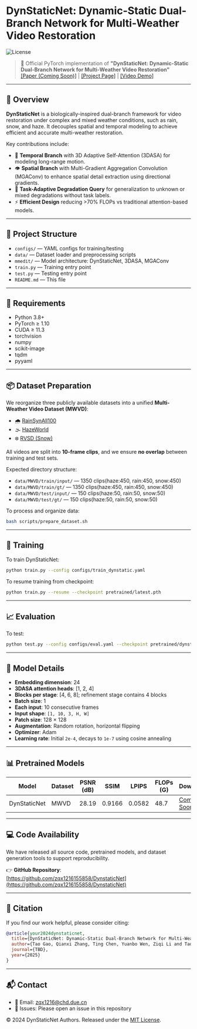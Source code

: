 # DynStaticNet: Dynamic-Static Dual-Branch Network for Multi-Weather Video Restoration

![License](https://img.shields.io/badge/license-MIT-green)

> 🔬 Official PyTorch implementation of **"DynStaticNet: Dynamic-Static Dual-Branch Network for Multi-Weather Video Restoration"**  
> [[Paper (Coming Soon)]](#) | [[Project Page]](#) | [[Video Demo]](#)

---

## 🌟 Overview

**DynStaticNet** is a biologically-inspired dual-branch framework for video restoration under complex and mixed weather conditions, such as rain, snow, and haze. It decouples spatial and temporal modeling to achieve efficient and accurate multi-weather restoration.

Key contributions include:

- 🧠 **Temporal Branch** with 3D Adaptive Self-Attention (3DASA) for modeling long-range motion.
- 👁️ **Spatial Branch** with Multi-Gradient Aggregation Convolution (MGAConv) to enhance spatial detail extraction using directional gradients.
- 🧩 **Task-Adaptive Degradation Query** for generalization to unknown or mixed degradations without task labels.
- ⚡ **Efficient Design** reducing >70% FLOPs vs traditional attention-based models.

---

## 📁 Project Structure

- `configs/` — YAML configs for training/testing  
- `data/` — Dataset loader and preprocessing scripts  
- `mmedit/` — Model architecture: DynStaticNet, 3DASA, MGAConv  
- `train.py` — Training entry point  
- `test.py` — Testing entry point  
- `README.md` — This file

---

## 🐍 Requirements

- Python 3.8+
- PyTorch ≥ 1.10
- CUDA ≥ 11.3
- torchvision
- numpy
- scikit-image
- tqdm
- pyyaml


---

## 📦 Dataset Preparation

We reorganize three publicly available datasets into a unified **Multi-Weather Video Dataset (MWVD)**:

- 🌧️ [RainSynAll100](https://github.com/lsy17096535/PRN)
- 🌫️ [HazeWorld](https://github.com/volcanoscout/HazeWorld)
- ❄️ [RVSD (Snow)](https://github.com/chenyanglei/SnowFormer)

All videos are split into **10-frame clips**, and we ensure **no overlap** between training and test sets.

Expected directory structure:

- `data/MWVD/train/input/` — 1350 clips(haze:450, rain:450, snow:450)
- `data/MWVD/train/gt/` — 1350 clips(haze:450, rain:450, snow:450)
- `data/MWVD/test/input/` — 150 clips(haze:50, rain:50, snow:50)
- `data/MWVD/test/gt/` — 150 clips(haze:50, rain:50, snow:50)  

To process and organize data:

```bash
bash scripts/prepare_dataset.sh
```

---

## 🚀 Training

To train DynStaticNet:

```bash
python train.py --config configs/train_dynstatic.yaml
```

To resume training from checkpoint:

```bash
python train.py --resume --checkpoint pretrained/latest.pth
```

---

## 📈 Evaluation

To test:

```bash
python test.py --config configs/eval.yaml --checkpoint pretrained/dynstaticnet.pth
```

---

## 🧠 Model Details

- **Embedding dimension**: 24  
- **3DASA attention heads**: [1, 2, 4]  
- **Blocks per stage**: [4, 6, 8]; refinement stage contains 4 blocks  
- **Batch size**: 1 
- **Each input**: 10 consecutive frames  
- **Input shape**: `[1, 10, 3, H, W]`  
- **Patch size**: 128 × 128  
- **Augmentation**: Random rotation, horizontal flipping  
- **Optimizer**: Adam  
- **Learning rate**: Initial `2e-4`, decays to `1e-7` using cosine annealing

---

## 📊 Pretrained Models

| Model        | Dataset | PSNR (dB) |  SSIM  | LPIPS | FLOPs (G) | Download |
|--------------|---------|-----------|--------|-------|-----------|----------|
| DynStaticNet | MWVD    | 28.19     | 0.9166 |0.0582 | 48.7      | [Coming Soon](#) |
---


## 💻 Code Availability

We have released all source code, pretrained models, and dataset generation tools to support reproducibility.

👉 **GitHub Repository**:  
[https://github.com/zqx1216155858/DynstaticNet](https://github.com/zqx1216155858/DynstaticNet)

---

## 📜 Citation

If you find our work helpful, please consider citing:

```bibtex
@article{your2024dynstaticnet,
  title={DynStaticNet: Dynamic-Static Dual-Branch Network for Multi-Weather Video Restoration},
  author={Tao Gao, Qianxi Zhang, Ting Chen, Yuanbo Wen, Ziqi Li and Tao Lei},
  journal={TBD},
  year={2025}
}
```

---

## 📬 Contact

- 📧 Email: zqx1216@chd.due.cn 
- 🐛 Issues: Please open an issue in this repository

© 2024 DynStaticNet Authors. Released under the [MIT License](LICENSE).
